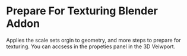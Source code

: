 # Prepare For Texturing Blender Addon
 Applies the scale sets orgin to geometry, and more steps to prepare for texturing. You can accsess in the propeties panel in the 3D Veiwport.
